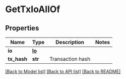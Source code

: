 # GetTxIoAllOf


## Properties
Name | Type | Description | Notes
------------ | ------------- | ------------- | -------------
**io** | [**Io**](Io.md) |  | 
**tx_hash** | **str** | Transaction hash | 

[[Back to Model list]](../README.md#documentation-for-models) [[Back to API list]](../README.md#documentation-for-api-endpoints) [[Back to README]](../README.md)


